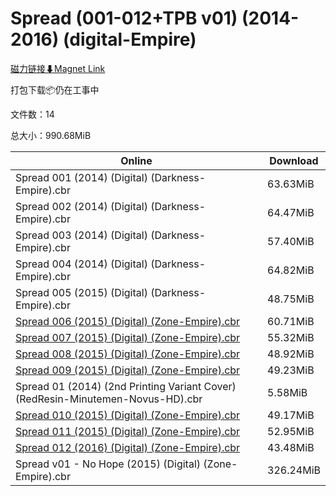 # Spread (001-012+TPB v01) (2014-2016) (digital-Empire)

[磁力链接⬇Magnet Link](magnet:?xt=urn:btih:93861ff1578b76cc70e1b738374da420053c1a90&dn=Spread%20%28001-012%2BTPB%20v01%29%20%282014-2016%29%20%28digital-Empire%29)

打包下载📦仍在工事中

文件数：14

总大小：990.68MiB

Online | Download
--- | ---
Spread 001 (2014) (Digital) (Darkness-Empire).cbr | 63.63MiB
Spread 002 (2014) (Digital) (Darkness-Empire).cbr | 64.47MiB
Spread 003 (2014) (Digital) (Darkness-Empire).cbr | 57.40MiB
Spread 004 (2014) (Digital) (Darkness-Empire).cbr | 64.82MiB
Spread 005 (2015) (Digital) (Darkness-Empire).cbr | 48.75MiB
[Spread 006 (2015) (Digital) (Zone-Empire).cbr](https://github.com/alicewish/markdown/blob/master/comic/Spread-006-2015-Digital-Zone-Empire-cbr.md) | 60.71MiB
[Spread 007 (2015) (Digital) (Zone-Empire).cbr](https://github.com/alicewish/markdown/blob/master/comic/Spread-007-2015-Digital-Zone-Empire-cbr.md) | 55.32MiB
[Spread 008 (2015) (Digital) (Zone-Empire).cbr](https://github.com/alicewish/markdown/blob/master/comic/Spread-008-2015-Digital-Zone-Empire-cbr.md) | 48.92MiB
[Spread 009 (2015) (Digital) (Zone-Empire).cbr](https://github.com/alicewish/markdown/blob/master/comic/Spread-009-2015-Digital-Zone-Empire-cbr.md) | 49.23MiB
Spread 01 (2014) (2nd Printing Variant Cover) (RedResin-Minutemen-Novus-HD).cbr | 5.58MiB
[Spread 010 (2015) (Digital) (Zone-Empire).cbr](https://github.com/alicewish/markdown/blob/master/comic/Spread-010-2015-Digital-Zone-Empire-cbr.md) | 49.17MiB
[Spread 011 (2015) (Digital) (Zone-Empire).cbr](https://github.com/alicewish/markdown/blob/master/comic/Spread-011-2015-Digital-Zone-Empire-cbr.md) | 52.95MiB
[Spread 012 (2016) (Digital) (Zone-Empire).cbr](https://github.com/alicewish/markdown/blob/master/comic/Spread-012-2016-Digital-Zone-Empire-cbr.md) | 43.48MiB
Spread v01 - No Hope (2015) (Digital) (Zone-Empire).cbr | 326.24MiB
